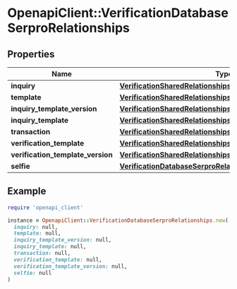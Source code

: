 # OpenapiClient::VerificationDatabaseSerproRelationships

## Properties

| Name | Type | Description | Notes |
| ---- | ---- | ----------- | ----- |
| **inquiry** | [**VerificationSharedRelationshipsInquiry**](VerificationSharedRelationshipsInquiry.md) |  | [optional] |
| **template** | [**VerificationSharedRelationshipsTemplate**](VerificationSharedRelationshipsTemplate.md) |  | [optional] |
| **inquiry_template_version** | [**VerificationSharedRelationshipsInquiryTemplateVersion**](VerificationSharedRelationshipsInquiryTemplateVersion.md) |  | [optional] |
| **inquiry_template** | [**VerificationSharedRelationshipsInquiryTemplate**](VerificationSharedRelationshipsInquiryTemplate.md) |  | [optional] |
| **transaction** | [**VerificationSharedRelationshipsTransaction**](VerificationSharedRelationshipsTransaction.md) |  | [optional] |
| **verification_template** | [**VerificationSharedRelationshipsVerificationTemplate**](VerificationSharedRelationshipsVerificationTemplate.md) |  | [optional] |
| **verification_template_version** | [**VerificationSharedRelationshipsVerificationTemplateVersion**](VerificationSharedRelationshipsVerificationTemplateVersion.md) |  | [optional] |
| **selfie** | [**VerificationDatabaseSerproRelationshipsAllOfSelfie**](VerificationDatabaseSerproRelationshipsAllOfSelfie.md) |  | [optional] |

## Example

```ruby
require 'openapi_client'

instance = OpenapiClient::VerificationDatabaseSerproRelationships.new(
  inquiry: null,
  template: null,
  inquiry_template_version: null,
  inquiry_template: null,
  transaction: null,
  verification_template: null,
  verification_template_version: null,
  selfie: null
)
```


